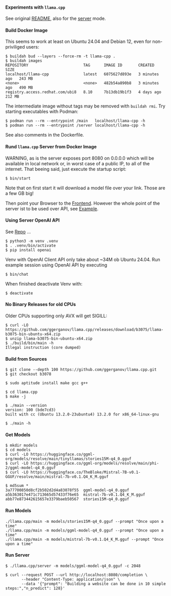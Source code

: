 #### Experiments with `llama.cpp`

See original
[README](https://github.com/ggerganov/llama.cpp/blob/master/examples/main/README.md),
also for the
[server](https://github.com/ggerganov/llama.cpp/blob/master/examples/server/README.md)
mode.

#### Build Docker Image

This seems to work at least on Ubuntu 24.04 and Debian 12, even for
non-priviliged users:

    $ buildah bud --layers --force-rm -t llama-cpp .
    $ buildah images
    REPOSITORY                        TAG      IMAGE ID       CREATED         SIZE
    localhost/llama-cpp               latest   6075627d893e   3 minutes ago   243 MB
    <none>                            <none>   482b54a890b8   3 minutes ago   490 MB
    registry.access.redhat.com/ubi8   8.10     7b13db19b1f3   4 days ago      212 MB

The intermediate image without tags may be removed with `buildah
rmi`. Try starting executables with Podman:

    $ podman run --rm --entrypoint /main   localhost/llama-cpp -h
    $ podman run --rm --entrypoint /server localhost/llama-cpp -h

See also comments in the Dockerfile.

#### Rund `llama.cpp` Server from Docker Image

WARNING, as is the server exposes port 8080 on 0.0.0.0 which will be
available in local network or, in worst case of a public IP, to all of
the internet. That beeing said, just execute the startup script:

    $ bin/start

Note that on first start it will download a model file over your
link. Those are a few GB big!

Then point your Browser to the [Frontend](http://localhost:8080).
However the whole point of the server ist to be used over API, see
[Example](./bin/chat).

#### Using Server OpenAI API

See [Repo](https://github.com/openai/openai-python) ...

    $ python3 -m venv .venv
	$ . .venv/bin/activate
	$ pip install openai

Venv with OpenAI Client API only take about ~34M ob Ubuntu 24.04. Run
example session using OpenAI API by executing

    $ bin/chat

When finished deactivate Venv with:

	$ deactivate

#### No Binary Releases for old CPUs

Older CPUs supporting only AVX will get SIGILL:

    $ curl -LO https://github.com/ggerganov/llama.cpp/releases/download/b3075/llama-b3075-bin-ubuntu-x64.zip
    $ unzip llama-b3075-bin-ubuntu-x64.zip
    $ ./build/bin/main -h
    Illegal instruction (core dumped)

#### Build from Sources

    $ git clone --depth 100 https://github.com/ggerganov/llama.cpp.git
    $ git checkout b3078

    $ sudo aptitude install make gcc g++

    $ cd llama.cpp
    $ make -j

    $ ./main --version
    version: 100 (bde7cd3)
    built with cc (Ubuntu 13.2.0-23ubuntu4) 13.2.0 for x86_64-linux-gnu

    $ ./main -h

#### Get Models

    $ mkdir models
    $ cd models
    $ curl -LO https://huggingface.co/ggml-org/models/resolve/main/tinyllamas/stories15M-q4_0.gguf
    $ curl -LO https://huggingface.co/ggml-org/models/resolve/main/phi-2/ggml-model-q4_0.gguf
    $ curl -LO https://huggingface.co/TheBloke/Mistral-7B-v0.1-GGUF/resolve/main/mistral-7b-v0.1.Q4_K_M.gguf

    $ md5sum *
    3a77700850d8cf2b502d2d4a83078f55  ggml-model-q4_0.gguf
    a5b363017e471c713665d57433f76e65  mistral-7b-v0.1.Q4_K_M.gguf
    abb77e873442615657e3379baeb50567  stories15M-q4_0.gguf

#### Run Models

    ./llama.cpp/main -m models/stories15M-q4_0.gguf --prompt "Once upon a time"
    ./llama.cpp/main -m models/ggml-model-q4_0.gguf --prompt "Once upon a time"
    ./llama.cpp/main -m models/mistral-7b-v0.1.Q4_K_M.gguf --prompt "Once upon a time"

#### Run Server

    $ ./llama.cpp/server -m models/ggml-model-q4_0.gguf -c 2048

    $ curl --request POST --url http://localhost:8080/completion \
           --header "Content-Type: application/json" \
           --data '{"prompt": "Building a website can be done in 10 simple steps:","n_predict": 128}'
